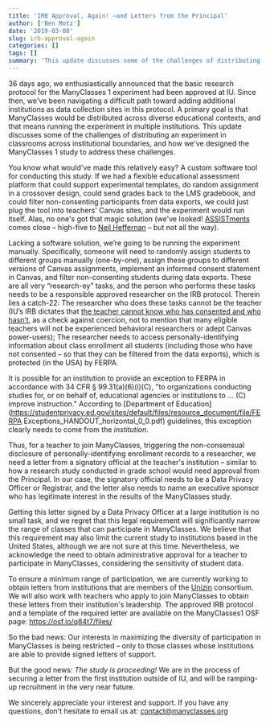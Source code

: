 ```yaml
---
title: 'IRB Approval, Again! —and Letters from the Principal'
author: ['Ben Motz']
date: '2019-03-08'
slug: irb-approval-again
categories: []
tags: []
summary: 'This update discusses some of the challenges of distributing an experiment in classrooms across institutional boundaries, and how we have designed the ManyClasses 1 study to address these challenges.'
---
```


36 days ago, we enthusiastically announced that the basic research protocol for the ManyClasses 1 experiment had been approved at IU.  Since then, we've been navigating a difficult path toward adding additional institutions as data collection sites in this protocol.  A primary goal is that ManyClasses would be distributed across diverse educational contexts, and that means running the experiment in multiple institutions.  This update discusses some of the challenges of distributing an experiment in classrooms across institutional boundaries, and how we've designed the ManyClasses 1 study to address these challenges.

You know what would've made this relatively easy?  A custom software tool for conducting this study.  If we had a flexible educational assessment platform that could support experimental templates, do random assignment in a crossover design, could send grades back to the LMS gradebook, and could filter non-consenting participants from data exports, we could just plug the tool into teachers' Canvas sites, and the experiment would run itself.  Alas, no one's got that magic solution (we've looked! [ASSISTments](https://www.assistments.org/) comes close – high-five to [Neil Heffernan](https://www.neilheffernan.net/) – but not all the way).

Lacking a software solution, we’re going to be running the experiment manually.  Specifically, someone will need to randomly assign students to different groups manually (one-by-one), assign these groups to different versions of Canvas assignments, implement an informed consent statement in Canvas, and filter non-consenting students during data exports.  These are all very “research-ey” tasks, and the person who performs these tasks needs to be a responsible approved researcher on the IRB protocol.  Therein lies a catch-22:  The researcher who does these tasks cannot be the teacher (IU’s IRB dictates that [the teacher cannot know who has consented and who hasn’t](https://www.manyclasses.org/updates/encrypted-consent/), as a check against coercion, not to mention that many eligible teachers will not be experienced behavioral researchers or adept Canvas power-users); The researcher needs to access personally-identifying information about class enrollment all students (including those who have not consented – so that they can be filtered from the data exports), which is protected (in the USA) by FERPA.

It is possible for an institution to provide an exception to FERPA in accordance with 34 CFR § 99.31(a)(6)(i)(C), "to organizations conducting studies for, or on behalf of, educational agencies or institutions to … (C) improve instruction."  According to [Department of Education](https://studentprivacy.ed.gov/sites/default/files/resource_document/file/FERPA Exceptions_HANDOUT_horizontal_0_0.pdf) guidelines, this exception clearly needs to come from the *institution*.

Thus, for a teacher to join ManyClasses, triggering the non-consensual disclosure of personally-identifying enrollment records to a researcher, we need a letter from a signatory official at the teacher's institution – similar to how a research study conducted in grade school would need approval from the Principal.  In our case, the signatory official needs to be a Data Privacy Officer or Registrar, and the letter also needs to name an executive sponsor who has legitimate interest in the results of the ManyClasses study. 

Getting this letter signed by a Data Privacy Officer at a large institution is no small task, and we regret that this legal requirement will significantly narrow the range of classes that can participate in ManyClasses.  We believe that this requirement may also limit the current study to institutions based in the United States, although we are not sure at this time.  Nevertheless, we acknowledge the need to obtain administrative approval for a teacher to participate in ManyClasses, considering the sensitivity of student data.  

To ensure a minimum range of participation, we are currently working to obtain letters from institutions that are members of the [Unizin](https://unizin.org/) consortium.  We will also work with teachers who apply to join ManyClasses to obtain these letters from their institution's leadership.  The approved IRB protocol and a template of the required letter are available on the ManyClasses1 OSF page: https://osf.io/q84t7/files/ 

So the bad news: Our interests in maximizing the diversity of participation in ManyClasses is being restricted – only to those classes whose institutions are able to provide signed letters of support.

But the good news:  *The study is proceeding!*  We are in the process of securing a letter from the first institution outside of IU, and will be ramping-up recruitment in the very near future.

We sincerely appreciate your interest and support.  If you have any questions, don't hesitate to email us at: contact@manyclasses.org
